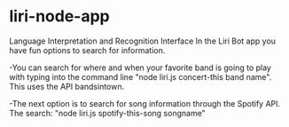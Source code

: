 # liri-node-app
Language Interpretation and Recognition Interface
In the Liri Bot app you have fun options to search for information. 

-You can search for where and when your favorite band is going to play with typing into the command line "node liri.js concert-this band name". This uses the API bandsintown.

-The next option is to search for song information through the Spotify API. The search: "node liri.js spotify-this-song songname"